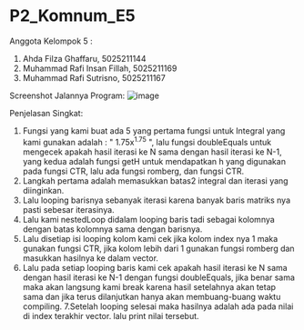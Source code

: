 
# P2_Komnum_E5

Anggota Kelompok 5 :
  1. Ahda Filza Ghaffaru, 5025211144
  2. Muhammad Rafi Insan Fillah, 5025211169
  3. Muhammad Rafi Sutrisno, 5025211167

Screenshot Jalannya Program:
![image](https://user-images.githubusercontent.com/99827242/209153853-178aa6e1-ee55-4e83-81c8-d815c84f769b.png)


Penjelasan Singkat:

1. Fungsi yang kami buat ada 5 yang pertama fungsi untuk Integral yang kami gunakan adalah : " 1.75x<sup>1.75</sup> ", lalu fungsi doubleEquals untuk mengecek apakah hasil iterasi ke N sama dengan hasil iterasi ke N-1, yang kedua adalah fungsi getH untuk mendapatkan h yang digunakan pada fungsi CTR, lalu ada fungsi romberg, dan fungsi CTR. 
2. Langkah pertama adalah memasukkan batas2 integral dan iterasi yang diinginkan.
3. Lalu looping barisnya sebanyak iterasi karena banyak baris matriks nya pasti sebesar iterasinya.
4. Lalu kami nestedLoop didalam looping baris tadi sebagai kolomnya dengan batas kolomnya sama dengan barisnya.
5. Lalu disetiap isi looping kolom kami cek jika kolom index nya 1 maka gunakan fungsi CTR, jika kolom lebih dari 1 gunakan fungsi romberg dan masukkan hasilnya ke dalam vector.
6. Lalu pada setiap looping baris kami cek apakah hasil iterasi ke N sama dengan hasil iterasi ke N-1 dengan fungsi doubleEquals, jika benar sama maka akan langsung kami break karena hasil setelahnya akan tetap sama dan jika terus dilanjutkan hanya akan membuang-buang waktu compiling.
7.Setelah looping selesai maka hasilnya adalah ada pada nilai di index terakhir vector. lalu print nilai tersebut.
